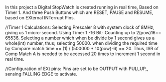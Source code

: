 In this project a Digital StopWatch is created running in real time, Based on Timer 1. And three Push Buttons which are RESET, PAUSE and RESUME, based on EXternal INTerrupt Pins.

//Timer 1 Calculations:
Selecting Prescaler 8 with system clock of 8MHz, giving us 1 micro-second.
Using Timer 1 -16 Bit- Counting up to 2(pow)16== 65536.
Selecting a number which when be divide by 1 second gives us a whole(int) number, thus; selecting 50000.
when dividing the required time by Compare match time == (1) / (500000 * 10(pow)-6) == 20.
Thus, ISR of Comp Match A is needed to be accessed 20 times to increment 1 second in real time.

//Configuration of EXt pins:
Pins are set to be OUTPUT with PULLUP,, sensing FALLING EDGE to activate.
